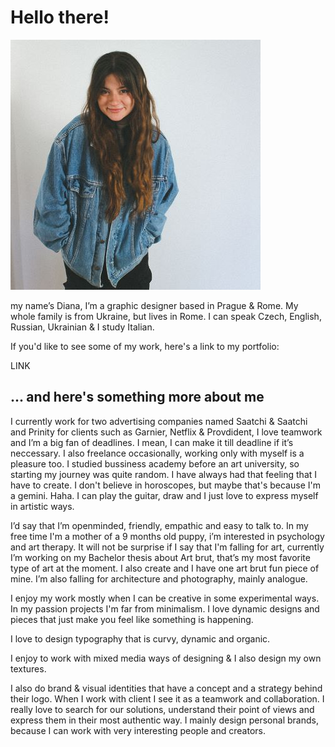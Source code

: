 # Hello there!

![myself](img/brunette_standing-and-smiling.jpg)

my name’s Diana, I’m a graphic designer based in Prague & Rome. My whole family is from Ukraine, but lives in Rome. I can speak Czech, English, Russian, Ukrainian & I study Italian.

If you'd like to see some of my work, here's a link to my portfolio:

LINK

## ... and here's something more about me

I currently work for two advertising companies named Saatchi & Saatchi and Prinity for clients such as Garnier, Netflix & Provdident, I love teamwork and I’m a big fan of deadlines. I mean, I can make it till deadline if it’s neccessary. I also freelance occasionally, working only with myself is a pleasure too. I studied bussiness academy before an art university, so starting my journey was quite random. I have always had that feeling that I have to create. I don't believe in horoscopes, but maybe that's because I'm a gemini. Haha. I can play the guitar, draw and I just love to express myself in artistic ways.

I’d say that I’m openminded, friendly, empathic and easy to talk to. In my free time I'm a mother of a 9 months old puppy, i’m interested in psychology and art therapy.  It will not be surprise if I say that I'm falling for art, currently I’m working on my Bachelor thesis about Art brut, that’s my most favorite type of art at the moment. I also create and I have one art brut fun piece of mine. I’m also falling for architecture and photography, mainly analogue.

I enjoy my work mostly when I can be creative in some experimental ways. In my passion projects I'm far from minimalism. I love dynamic designs and pieces that just make you feel like something is happening.

I love to design typography that is curvy, dynamic and organic.

I enjoy to work with mixed media ways of designing & I also design my own textures.

I also do brand & visual identities that have a concept and a strategy behind their logo. When I work with client I see it as a teamwork and collaboration. I really love to search for our solutions, understand their point of views and express them in their most authentic way. I mainly design personal brands, because I can work with very interesting people and creators.
